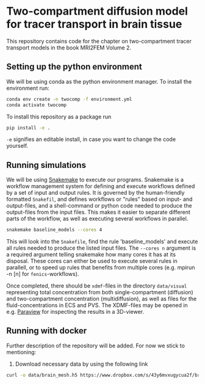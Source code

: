 # Two-compartment diffusion model for tracer transport in brain tissue
This repository contains code for the chapter on two-compartment tracer transport models in the book MRI2FEM Volume 2.

## Setting up the python environment
We will be using conda as the python environment manager. To install the environment run:
```bash
conda env create -n twocomp -f environment.yml
conda activate twocomp
```

To install this repository as a package run
```bash
pip install -e .
```
`-e` signifies an editable install, in case you want to change the code yourself.

## Running simulations
We will be using [Snakemake](https://snakemake.readthedocs.io/) to execute our programs.
Snakemake is a workflow management system for defining and execute workflows defined 
by a set of input and output rules. It is governed by the human-friendly formatted `Snakefil`,
and defines workflows or "rules" based on input- and output-files, and a shell-command or 
python code needed to produce the output-files from the input files. 
This makes it easier to separate different parts of the workflow, as well as executing several
workflows in parallel.

```bash
snakemake baseline_models --cores 4
```
This will look into the `Snakefile`, find the rule 'baseline_models' and execute all rules needed
to produce the listed input files. The `--cores n` argument is a required argument telling snakemake
how many cores it has at its disposal. These cores can either be used to execute several rules 
in parallell, or to speed up rules that benefits from multiple cores (e.g. mpirun -n [n] for 
`fenics`-workflows).

Once completed, there should be `xdmf`-files in the directory `data/visual` representing
total concentration from both single-compartment (diffusion) and two-compartment concentration
(multidiffusion), as well as files for the fluid-concentrations in ECS and PVS.
The XDMF-files may be opened in e.g. [Paraview](https://www.paraview.org/) for inspecting the 
results in a 3D-viewer.

## Running with docker
Further description of the repository will be added. For now we stick to mentioning:

1. Download necessary data by using the following link
```bash
curl -o data/brain_mesh.h5 https://www.dropbox.com/s/43y6mvxugycua2f/brain_mesh.h5?dl=0
```
